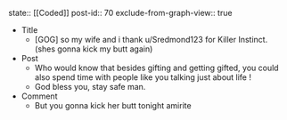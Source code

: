 state:: [[Coded]]
post-id:: 70
exclude-from-graph-view:: true

- Title
  - [GOG] so my wife and i thank u/Sredmond123 for Killer Instinct. (shes gonna kick my butt again)
- Post
  - Who would know that besides gifting and getting gifted, you could also spend time with people like you talking just about life !
  - God bless you, stay safe man.
- Comment
  - But you gonna kick her butt tonight amirite
